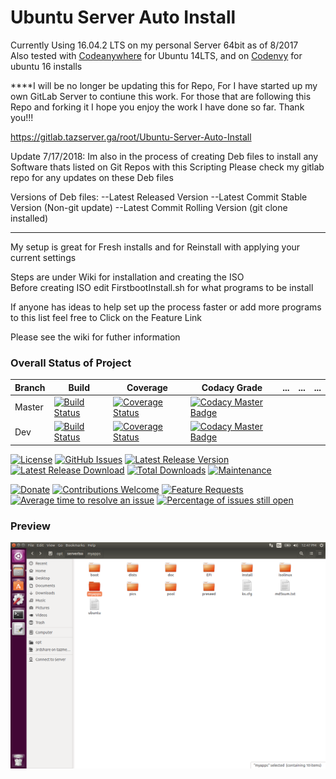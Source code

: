 # Ubuntu Server Auto Install 

Currently Using 16.04.2 LTS on my personal Server 64bit as of 8/2017  
Also tested with [Codeanywhere](https://codeanywhere.com) for Ubuntu 14LTS, and on [Codenvy](https://codenvy.io) for ubuntu 16 installs        

****I will be no longer be updating this for Repo, For I have started up my own GitLab Server to contiune this work. For those that are following this Repo and forking it I hope you enjoy the work I have done so far. Thank you!!!

https://gitlab.tazserver.ga/root/Ubuntu-Server-Auto-Install

Update 7/17/2018: Im also in the process of creating Deb files to install any Software thats listed on Git Repos with this Scripting 
Please check my gitlab repo for any updates on these Deb files 

Versions of Deb files:
--Latest Released Version
--Latest Commit Stable Version (Non-git update)
--Latest Commit Rolling Version (git clone installed)
****




My setup is great for Fresh installs and for Reinstall with applying your current settings   
   
Steps are under Wiki for installation and creating the ISO   
Before creating ISO edit FirstbootInstall.sh for what programs to be install   

If anyone has ideas to help set up the process faster or add more programs to this list feel free to Click on the Feature Link  
  
Please see the wiki for futher information   
  
### Overall Status of Project 
         
Branch|Build|Coverage|Codacy Grade|...|...|...
---|---|---|---|---|---|---
Master | [![Build Status](https://travis-ci.org/tazboyz16/Ubuntu-Server-Auto-Install.svg?branch=master)](https://travis-ci.org/tazboyz16/Ubuntu-Server-Auto-Install) | [![Coverage Status](https://coveralls.io/repos/github/tazboyz16/Ubuntu-Server-Auto-Install/badge.svg?branch=master)](https://coveralls.io/github/tazboyz16/Ubuntu-Server-Auto-Install?branch=master) | [![Codacy Master Badge](https://api.codacy.com/project/badge/Grade/c396aaee00d54efda805b5cc145bd824?branch=master)](https://www.codacy.com/app/tazboyz_16/Ubuntu-Server-Auto-Install?utm_source=github.com&amp;utm_medium=referral&amp;utm_content=tazboyz16/Ubuntu-Server-Auto-Install&amp;utm_campaign=Badge_Grade)
Dev | [![Build Status](https://travis-ci.org/tazboyz16/Ubuntu-Server-Auto-Install.svg?branch=Dev)](https://travis-ci.org/tazboyz16/Ubuntu-Server-Auto-Install) | [![Coverage Status](https://coveralls.io/repos/github/tazboyz16/Ubuntu-Server-Auto-Install/badge.svg?branch=Dev)](https://coveralls.io/github/tazboyz16/Ubuntu-Server-Auto-Install?branch=Dev) | [![Codacy Master Badge](https://api.codacy.com/project/badge/Grade/c396aaee00d54efda805b5cc145bd824?branch=Dev)](https://www.codacy.com/app/tazboyz_16/Ubuntu-Server-Auto-Install?utm_source=github.com&amp;utm_medium=referral&amp;utm_content=tazboyz16/Ubuntu-Server-Auto-Install&amp;utm_campaign=Badge_Grade)
         
[![License](https://img.shields.io/badge/License-GNU%20GPL%20v3-blue.svg?style=flat)](http://www.gnu.org/licenses/gpl.html)
[![GitHub Issues](https://img.shields.io/github/issues/tazboyz16/Ubuntu-Server-Auto-Install.svg?label=Issues&style=flat)](https://github.com/tazboyz16/Ubuntu-Server-Auto-Install/issues)
[![Latest Release Version](https://img.shields.io/github/release/tazboyz16/Ubuntu-Server-Auto-Install.svg?label=Latest-Release&style=flat)](https://github.com/tazboyz16/Ubuntu-Server-Auto-Install/releases/latest)
[![Latest Release Download](https://img.shields.io/github/downloads/tazboyz16/Ubuntu-Server-Auto-Install/latest/total.svg?label=Latest-Downloaded)](https://github.com/tazboyz16/Ubuntu-Server-Auto-Install/releases/latest)
[![Total Downloads](https://img.shields.io/github/downloads/tazboyz16/Ubuntu-Server-Auto-Install/total.svg?label=Total-Downloads)](https://github.com/tazboyz16/Ubuntu-Server-Auto-Install/releases)
[![Maintenance](https://img.shields.io/maintenance/yes/2017.svg)]()


[![Donate](https://img.shields.io/badge/Donate-PayPal-green.svg)](https://www.paypal.com/cgi-bin/webscr?cmd=_donations&business=8A3H889FURE56&lc=US&item_name=Ubuntu%20Auto%20Install&currency_code=USD&bn=PP%2dDonationsBF%3abtn_donateCC_LG%2egif%3aNonHosted)
[![Contributions Welcome](https://img.shields.io/badge/contributions-welcome-brightgreen.svg?style=flat)](https://github.com/tazboyz16/Ubuntu-Server-Auto-Install/issues)
[![Feature Requests](https://img.shields.io/badge/Feature%20Requests-Open-green.svg)](http://feathub.com/tazboyz16/Ubuntu-Server-Auto-Install)
[![Average time to resolve an issue](http://isitmaintained.com/badge/resolution/tazboyz16/Ubuntu-Server-Auto-Install.svg)](http://isitmaintained.com/project/tazboyz16/Ubuntu-Server-Auto-Install "Average time to resolve an issue")
[![Percentage of issues still open](http://isitmaintained.com/badge/open/tazboyz16/Ubuntu-Server-Auto-Install.svg)](http://isitmaintained.com/project/tazboyz16/Ubuntu-Server-Auto-Install "Percentage of issues still open")


### Preview  
[![Preview Example 1](https://github.com/tazboyz16/tazboyz16.github.io/raw/master/ZCzZzLf.png)](https://github.com/tazboyz16/tazboyz16.github.io/raw/master/ZCzZzLf.png)
